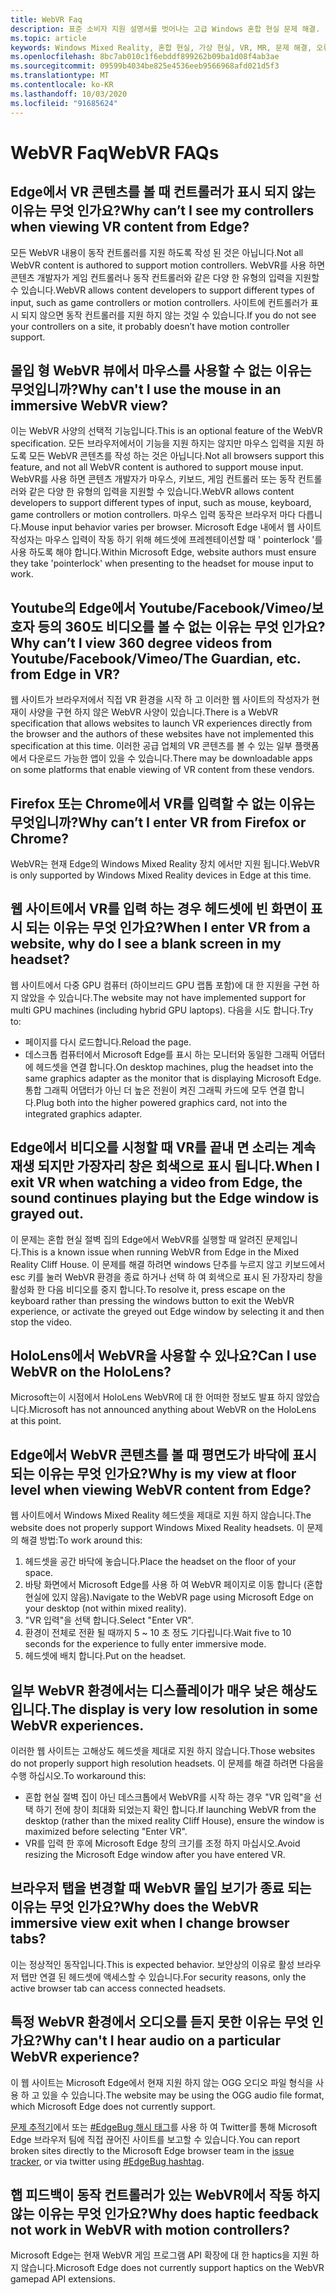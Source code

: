 ```yaml
---
title: WebVR Faq
description: 표준 소비자 지원 설명서를 벗어나는 고급 Windows 혼합 현실 문제 해결.
ms.topic: article
keywords: Windows Mixed Reality, 혼합 현실, 가상 현실, VR, MR, 문제 해결, 오류, 도움말, 지원, WebVR
ms.openlocfilehash: 8bc7ab010c1f6ebddf899262b09ba1d08f4ab3ae
ms.sourcegitcommit: 09599b4034be825e4536eeb9566968afd021d5f3
ms.translationtype: MT
ms.contentlocale: ko-KR
ms.lasthandoff: 10/03/2020
ms.locfileid: "91685624"
---
```

# <a name="webvr-faqs"></a><span data-ttu-id="7f621-104">WebVR Faq</span><span class="sxs-lookup"><span data-stu-id="7f621-104">WebVR FAQs</span></span>

## <a name="why-cant-i-see-my-controllers-when-viewing-vr-content-from-edge"></a><span data-ttu-id="7f621-105">Edge에서 VR 콘텐츠를 볼 때 컨트롤러가 표시 되지 않는 이유는 무엇 인가요?</span><span class="sxs-lookup"><span data-stu-id="7f621-105">Why can’t I see my controllers when viewing VR content from Edge?</span></span>

<span data-ttu-id="7f621-106">모든 WebVR 내용이 동작 컨트롤러를 지원 하도록 작성 된 것은 아닙니다.</span><span class="sxs-lookup"><span data-stu-id="7f621-106">Not all WebVR content is authored to support motion controllers.</span></span> <span data-ttu-id="7f621-107">WebVR를 사용 하면 콘텐츠 개발자가 게임 컨트롤러나 동작 컨트롤러와 같은 다양 한 유형의 입력을 지원할 수 있습니다.</span><span class="sxs-lookup"><span data-stu-id="7f621-107">WebVR allows content developers to support different types of input, such as game controllers or motion controllers.</span></span> <span data-ttu-id="7f621-108">사이트에 컨트롤러가 표시 되지 않으면 동작 컨트롤러를 지원 하지 않는 것일 수 있습니다.</span><span class="sxs-lookup"><span data-stu-id="7f621-108">If you do not see your controllers on a site, it probably doesn’t have motion controller support.</span></span>

## <a name="why-cant-i-use-the-mouse-in-an-immersive-webvr-view"></a><span data-ttu-id="7f621-109">몰입 형 WebVR 뷰에서 마우스를 사용할 수 없는 이유는 무엇입니까?</span><span class="sxs-lookup"><span data-stu-id="7f621-109">Why can't I use the mouse in an immersive WebVR view?</span></span>

<span data-ttu-id="7f621-110">이는 WebVR 사양의 선택적 기능입니다.</span><span class="sxs-lookup"><span data-stu-id="7f621-110">This is an optional feature of the WebVR specification.</span></span> <span data-ttu-id="7f621-111">모든 브라우저에서이 기능을 지원 하지는 않지만 마우스 입력을 지원 하도록 모든 WebVR 콘텐츠를 작성 하는 것은 아닙니다.</span><span class="sxs-lookup"><span data-stu-id="7f621-111">Not all browsers support this feature, and not all WebVR content is authored to support mouse input.</span></span> <span data-ttu-id="7f621-112">WebVR를 사용 하면 콘텐츠 개발자가 마우스, 키보드, 게임 컨트롤러 또는 동작 컨트롤러와 같은 다양 한 유형의 입력을 지원할 수 있습니다.</span><span class="sxs-lookup"><span data-stu-id="7f621-112">WebVR allows content developers to support different types of input, such as mouse, keyboard, game controllers or motion controllers.</span></span> <span data-ttu-id="7f621-113">마우스 입력 동작은 브라우저 마다 다릅니다.</span><span class="sxs-lookup"><span data-stu-id="7f621-113">Mouse input behavior varies per browser.</span></span> <span data-ttu-id="7f621-114">Microsoft Edge 내에서 웹 사이트 작성자는 마우스 입력이 작동 하기 위해 헤드셋에 프레젠테이션할 때 ' pointerlock '를 사용 하도록 해야 합니다.</span><span class="sxs-lookup"><span data-stu-id="7f621-114">Within Microsoft Edge, website authors must ensure they take 'pointerlock' when presenting to the headset for mouse input to work.</span></span>

## <a name="why-cant-i-view-360-degree-videos-from-youtubefacebookvimeothe-guardian-etc-from-edge-in-vr"></a><span data-ttu-id="7f621-115">Youtube의 Edge에서 Youtube/Facebook/Vimeo/보호자 등의 360도 비디오를 볼 수 없는 이유는 무엇 인가요?</span><span class="sxs-lookup"><span data-stu-id="7f621-115">Why can’t I view 360 degree videos from Youtube/Facebook/Vimeo/The Guardian, etc. from Edge in VR?</span></span>

<span data-ttu-id="7f621-116">웹 사이트가 브라우저에서 직접 VR 환경을 시작 하 고 이러한 웹 사이트의 작성자가 현재이 사양을 구현 하지 않은 WebVR 사양이 있습니다.</span><span class="sxs-lookup"><span data-stu-id="7f621-116">There is a WebVR specification that allows websites to launch VR experiences directly from the browser and the authors of these websites have not implemented this specification at this time.</span></span> <span data-ttu-id="7f621-117">이러한 공급 업체의 VR 콘텐츠를 볼 수 있는 일부 플랫폼에서 다운로드 가능한 앱이 있을 수 있습니다.</span><span class="sxs-lookup"><span data-stu-id="7f621-117">There may be downloadable apps on some platforms that enable viewing of VR content from these vendors.</span></span>

## <a name="why-cant-i-enter-vr-from-firefox-or-chrome"></a><span data-ttu-id="7f621-118">Firefox 또는 Chrome에서 VR를 입력할 수 없는 이유는 무엇입니까?</span><span class="sxs-lookup"><span data-stu-id="7f621-118">Why can’t I enter VR from Firefox or Chrome?</span></span>

<span data-ttu-id="7f621-119">WebVR는 현재 Edge의 Windows Mixed Reality 장치 에서만 지원 됩니다.</span><span class="sxs-lookup"><span data-stu-id="7f621-119">WebVR is only supported by Windows Mixed Reality devices in Edge at this time.</span></span>

## <a name="when-i-enter-vr-from-a-website-why-do-i-see-a-blank-screen-in-my-headset"></a><span data-ttu-id="7f621-120">웹 사이트에서 VR를 입력 하는 경우 헤드셋에 빈 화면이 표시 되는 이유는 무엇 인가요?</span><span class="sxs-lookup"><span data-stu-id="7f621-120">When I enter VR from a website, why do I see a blank screen in my headset?</span></span>

<span data-ttu-id="7f621-121">웹 사이트에서 다중 GPU 컴퓨터 (하이브리드 GPU 랩톱 포함)에 대 한 지원을 구현 하지 않았을 수 있습니다.</span><span class="sxs-lookup"><span data-stu-id="7f621-121">The website may not have implemented support for multi GPU machines (including hybrid GPU laptops).</span></span> <span data-ttu-id="7f621-122">다음을 시도 합니다.</span><span class="sxs-lookup"><span data-stu-id="7f621-122">Try to:</span></span>
* <span data-ttu-id="7f621-123">페이지를 다시 로드합니다.</span><span class="sxs-lookup"><span data-stu-id="7f621-123">Reload the page.</span></span>
* <span data-ttu-id="7f621-124">데스크톱 컴퓨터에서 Microsoft Edge를 표시 하는 모니터와 동일한 그래픽 어댑터에 헤드셋을 연결 합니다.</span><span class="sxs-lookup"><span data-stu-id="7f621-124">On desktop machines, plug the headset into the same graphics adapter as the monitor that is displaying Microsoft Edge.</span></span> <span data-ttu-id="7f621-125">통합 그래픽 어댑터가 아닌 더 높은 전원이 켜진 그래픽 카드에 모두 연결 합니다.</span><span class="sxs-lookup"><span data-stu-id="7f621-125">Plug both into the higher powered graphics card, not into the integrated graphics adapter.</span></span>

## <a name="when-i-exit-vr-when-watching-a-video-from-edge-the-sound-continues-playing-but-the-edge-window-is-grayed-out"></a><span data-ttu-id="7f621-126">Edge에서 비디오를 시청할 때 VR를 끝내 면 소리는 계속 재생 되지만 가장자리 창은 회색으로 표시 됩니다.</span><span class="sxs-lookup"><span data-stu-id="7f621-126">When I exit VR when watching a video from Edge, the sound continues playing but the Edge window is grayed out.</span></span>

<span data-ttu-id="7f621-127">이 문제는 혼합 현실 절벽 집의 Edge에서 WebVR를 실행할 때 알려진 문제입니다.</span><span class="sxs-lookup"><span data-stu-id="7f621-127">This is a known issue when running WebVR from Edge in the Mixed Reality Cliff House.</span></span> <span data-ttu-id="7f621-128">이 문제를 해결 하려면 windows 단추를 누르지 않고 키보드에서 esc 키를 눌러 WebVR 환경을 종료 하거나 선택 하 여 회색으로 표시 된 가장자리 창을 활성화 한 다음 비디오를 중지 합니다.</span><span class="sxs-lookup"><span data-stu-id="7f621-128">To resolve it, press escape on the keyboard rather than pressing the windows button to exit the WebVR experience, or activate the greyed out Edge window by selecting it and then stop the video.</span></span>

## <a name="can-i-use-webvr-on-the-hololens"></a><span data-ttu-id="7f621-129">HoloLens에서 WebVR을 사용할 수 있나요?</span><span class="sxs-lookup"><span data-stu-id="7f621-129">Can I use WebVR on the HoloLens?</span></span>

<span data-ttu-id="7f621-130">Microsoft는이 시점에서 HoloLens WebVR에 대 한 어떠한 정보도 발표 하지 않았습니다.</span><span class="sxs-lookup"><span data-stu-id="7f621-130">Microsoft has not announced anything about WebVR on the HoloLens at this point.</span></span>

## <a name="why-is-my-view-at-floor-level-when-viewing-webvr-content-from-edge"></a><span data-ttu-id="7f621-131">Edge에서 WebVR 콘텐츠를 볼 때 평면도가 바닥에 표시 되는 이유는 무엇 인가요?</span><span class="sxs-lookup"><span data-stu-id="7f621-131">Why is my view at floor level when viewing WebVR content from Edge?</span></span>

<span data-ttu-id="7f621-132">웹 사이트에서 Windows Mixed Reality 헤드셋을 제대로 지원 하지 않습니다.</span><span class="sxs-lookup"><span data-stu-id="7f621-132">The website does not properly support Windows Mixed Reality headsets.</span></span> <span data-ttu-id="7f621-133">이 문제의 해결 방법:</span><span class="sxs-lookup"><span data-stu-id="7f621-133">To work around this:</span></span>
1. <span data-ttu-id="7f621-134">헤드셋을 공간 바닥에 놓습니다.</span><span class="sxs-lookup"><span data-stu-id="7f621-134">Place the headset on the floor of your space.</span></span>
2. <span data-ttu-id="7f621-135">바탕 화면에서 Microsoft Edge를 사용 하 여 WebVR 페이지로 이동 합니다 (혼합 현실에 있지 않음).</span><span class="sxs-lookup"><span data-stu-id="7f621-135">Navigate to the WebVR page using Microsoft Edge on your desktop (not within mixed reality).</span></span>
3. <span data-ttu-id="7f621-136">"VR 입력"을 선택 합니다.</span><span class="sxs-lookup"><span data-stu-id="7f621-136">Select "Enter VR".</span></span>
4. <span data-ttu-id="7f621-137">환경이 전체로 전환 될 때까지 5 ~ 10 초 정도 기다립니다.</span><span class="sxs-lookup"><span data-stu-id="7f621-137">Wait five to 10 seconds for the experience to fully enter immersive mode.</span></span>
5. <span data-ttu-id="7f621-138">헤드셋에 배치 합니다.</span><span class="sxs-lookup"><span data-stu-id="7f621-138">Put on the headset.</span></span>

## <a name="the-display-is-very-low-resolution-in-some-webvr-experiences"></a><span data-ttu-id="7f621-139">일부 WebVR 환경에서는 디스플레이가 매우 낮은 해상도입니다.</span><span class="sxs-lookup"><span data-stu-id="7f621-139">The display is very low resolution in some WebVR experiences.</span></span>

<span data-ttu-id="7f621-140">이러한 웹 사이트는 고해상도 헤드셋을 제대로 지원 하지 않습니다.</span><span class="sxs-lookup"><span data-stu-id="7f621-140">Those websites do not properly support high resolution headsets.</span></span> <span data-ttu-id="7f621-141">이 문제를 해결 하려면 다음을 수행 하십시오.</span><span class="sxs-lookup"><span data-stu-id="7f621-141">To workaround this:</span></span>
* <span data-ttu-id="7f621-142">혼합 현실 절벽 집이 아닌 데스크톱에서 WebVR를 시작 하는 경우 "VR 입력"을 선택 하기 전에 창이 최대화 되었는지 확인 합니다.</span><span class="sxs-lookup"><span data-stu-id="7f621-142">If launching WebVR from the desktop (rather than the mixed reality Cliff House), ensure the window is maximized before selecting "Enter VR".</span></span>
* <span data-ttu-id="7f621-143">VR를 입력 한 후에 Microsoft Edge 창의 크기를 조정 하지 마십시오.</span><span class="sxs-lookup"><span data-stu-id="7f621-143">Avoid resizing the Microsoft Edge window after you have entered VR.</span></span>

## <a name="why-does-the-webvr-immersive-view-exit-when-i-change-browser-tabs"></a><span data-ttu-id="7f621-144">브라우저 탭을 변경할 때 WebVR 몰입 보기가 종료 되는 이유는 무엇 인가요?</span><span class="sxs-lookup"><span data-stu-id="7f621-144">Why does the WebVR immersive view exit when I change browser tabs?</span></span>

<span data-ttu-id="7f621-145">이는 정상적인 동작입니다.</span><span class="sxs-lookup"><span data-stu-id="7f621-145">This is expected behavior.</span></span> <span data-ttu-id="7f621-146">보안상의 이유로 활성 브라우저 탭만 연결 된 헤드셋에 액세스할 수 있습니다.</span><span class="sxs-lookup"><span data-stu-id="7f621-146">For security reasons, only the active browser tab can access connected headsets.</span></span>

## <a name="why-cant-i-hear-audio-on-a-particular-webvr-experience"></a><span data-ttu-id="7f621-147">특정 WebVR 환경에서 오디오를 듣지 못한 이유는 무엇 인가요?</span><span class="sxs-lookup"><span data-stu-id="7f621-147">Why can't I hear audio on a particular WebVR experience?</span></span>

<span data-ttu-id="7f621-148">이 웹 사이트는 Microsoft Edge에서 현재 지원 하지 않는 OGG 오디오 파일 형식을 사용 하 고 있을 수 있습니다.</span><span class="sxs-lookup"><span data-stu-id="7f621-148">The website may be using the OGG audio file format, which Microsoft Edge does not currently support.</span></span>

<span data-ttu-id="7f621-149">[문제 추적기](https://developer.microsoft.com/en-us/microsoft-edge/platform/issues/)에서 또는 [#EdgeBug 해시 태그](https://blogs.windows.com/msedgedev/2016/08/11/edgebug-twitter/)를 사용 하 여 Twitter를 통해 Microsoft Edge 브라우저 팀에 직접 끊어진 사이트를 보고할 수 있습니다.</span><span class="sxs-lookup"><span data-stu-id="7f621-149">You can report broken sites directly to the Microsoft Edge browser team in the [issue tracker](https://developer.microsoft.com/en-us/microsoft-edge/platform/issues/), or via twitter using [#EdgeBug hashtag](https://blogs.windows.com/msedgedev/2016/08/11/edgebug-twitter/).</span></span>

## <a name="why-does-haptic-feedback-not-work-in-webvr-with-motion-controllers"></a><span data-ttu-id="7f621-150">햅 피드백이 동작 컨트롤러가 있는 WebVR에서 작동 하지 않는 이유는 무엇 인가요?</span><span class="sxs-lookup"><span data-stu-id="7f621-150">Why does haptic feedback not work in WebVR with motion controllers?</span></span>

<span data-ttu-id="7f621-151">Microsoft Edge는 현재 WebVR 게임 프로그램 API 확장에 대 한 haptics을 지원 하지 않습니다.</span><span class="sxs-lookup"><span data-stu-id="7f621-151">Microsoft Edge does not currently support haptics on the WebVR gamepad API extensions.</span></span>

